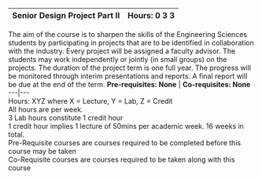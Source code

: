 **Senior Design Project Part II** | **Hours: 0 3 3**  
---|---  
The aim of the course is to sharpen the skills of the Engineering Sciences students by participating in projects that are to be identified in collaboration with the industry. Every project will be assigned a faculty advisor. The students may work independently or jointly (in small groups) on the projects. The duration of the project term is one full year. The progress will be monitored through interim presentations and reports. A final report will be due at the end of the term.
**Pre-requisites: None** | **Co-requisites: None**  
---|---  
Hours: XYZ where X = Lecture, Y = Lab, Z = Credit  
All hours are per week.  
3 Lab hours constitute 1 credit hour  
1 credit hour implies 1 lecture of 50mins per academic week. 16 weeks in total.  
Pre-Requisite courses are courses required to be completed before this course may be taken  
Co-Requisite courses are courses required to be taken along with this course
